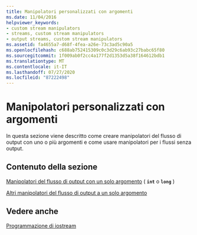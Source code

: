 ```yaml
---
title: Manipolatori personalizzati con argomenti
ms.date: 11/04/2016
helpviewer_keywords:
- custom stream manipulators
- streams, custom stream manipulators
- output streams, custom stream manipulators
ms.assetid: fa4655a7-d68f-4fea-a26e-73c3ad5c90a5
ms.openlocfilehash: c688ab752415309c0c3d29c6ab93c27babc65f80
ms.sourcegitcommit: 1f009ab0f2cc4a177f2d1353d5a38f164612bdb1
ms.translationtype: MT
ms.contentlocale: it-IT
ms.lasthandoff: 07/27/2020
ms.locfileid: "87222498"
---
```

# <a name="custom-manipulators-with-arguments"></a>Manipolatori personalizzati con argomenti

In questa sezione viene descritto come creare manipolatori del flusso di output con uno o più argomenti e come usare manipolatori per i flussi senza output.

## <a name="in-this-section"></a>Contenuto della sezione

[Manipolatori del flusso di output con un solo argomento](../standard-library/output-stream-manipulators-with-one-argument-int-or-long.md) ( **`int`** o **`long`** )

[Altri manipolatori del flusso di output a un solo argomento](../standard-library/other-one-argument-output-stream-manipulators.md)

## <a name="see-also"></a>Vedere anche

[Programmazione di iostream](../standard-library/iostream-programming.md)
